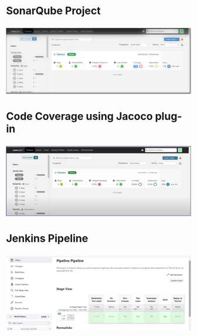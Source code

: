 # SonarQube Project
![sonarqube](https://github.com/EmAdd9/SonarQube-Day04/blob/887d2c279f3f315f56c521811c54fe7b0b466f28/OutPut/sonarqube-project.png)
---
# Code Coverage using Jacoco plug-in
![sonarqube](https://github.com/EmAdd9/SonarQube-Day04/blob/887d2c279f3f315f56c521811c54fe7b0b466f28/OutPut/code-coverage.png)
---
# Jenkins Pipeline
![jenkins](https://github.com/EmAdd9/SonarQube-Day04/blob/887d2c279f3f315f56c521811c54fe7b0b466f28/OutPut/jenkins-pipeline.png)
---


